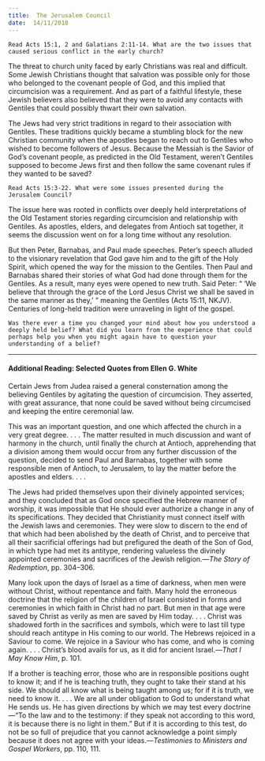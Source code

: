 ```yaml
---
title:  The Jerusalem Council
date:  14/11/2018
---
```


`Read Acts 15:1, 2 and Galatians 2:11-14. What are the two issues that caused serious conflict in the early church?`

The threat to church unity faced by early Christians was real and difficult. Some Jewish Christians thought that salvation was possible only for those who belonged to the covenant people of God, and this implied that circumcision was a requirement. And as part of a faithful lifestyle, these Jewish believers also believed that they were to avoid any contacts with Gentiles that could possibly thwart their own salvation.

The Jews had very strict traditions in regard to their association with Gentiles. These traditions quickly became a stumbling block for the new Christian community when the apostles began to reach out to Gentiles who wished to become followers of Jesus. Because the Messiah is the Savior of God’s covenant people, as predicted in the Old Testament, weren’t Gentiles supposed to become Jews first and then follow the same covenant rules if they wanted to be saved?

`Read Acts 15:3-22. What were some issues presented during the Jerusalem Council?`

The issue here was rooted in conflicts over deeply held interpretations of the Old Testament stories regarding circumcision and relationship with Gentiles. As apostles, elders, and delegates from Antioch sat together, it seems the discussion went on for a long time without any resolution.

But then Peter, Barnabas, and Paul made speeches. Peter’s speech alluded to the visionary revelation that God gave him and to the gift of the Holy Spirit, which opened the way for the mission to the Gentiles. Then Paul and Barnabas shared their stories of what God had done through them for the Gentiles. As a result, many eyes were opened to new truth. Said Peter: “ ‘We believe that through the grace of the Lord Jesus Christ we shall be saved in the same manner as they,’ ” meaning the Gentiles (Acts 15:11, NKJV). Centuries of long-held tradition were unraveling in light of the gospel.

`Was there ever a time you changed your mind about how you understood a deeply held belief? What did you learn from the experience that could perhaps help you when you might again have to question your understanding of a belief?`

---

#### Additional Reading: Selected Quotes from Ellen G. White

Certain Jews from Judea raised a general consternation among the believing Gentiles by agitating the question of circumcision. They asserted, with great assurance, that none could be saved without being circumcised and keeping the entire ceremonial law. 

This was an important question, and one which affected the church in a very great degree. . . . The matter resulted in much discussion and want of harmony in the church, until finally the church at Antioch, apprehending that a division among them would occur from any further discussion of the question, decided to send Paul and Barnabas, together with some responsible men of Antioch, to Jerusalem, to lay the matter before the apostles and elders. . . . 

The Jews had prided themselves upon their divinely appointed services; and they concluded that as God once specified the Hebrew manner of worship, it was impossible that He should ever authorize a change in any of its specifications. They decided that Christianity must connect itself with the Jewish laws and ceremonies. They were slow to discern to the end of that which had been abolished by the death of Christ, and to perceive that all their sacrificial offerings had but prefigured the death of the Son of God, in which type had met its antitype, rendering valueless the divinely appointed ceremonies and sacrifices of the Jewish religion.—_The Story of Redemption_, pp. 304–306. 

Many look upon the days of Israel as a time of darkness, when men were without Christ, without repentance and faith. Many hold the erroneous doctrine that the religion of the children of Israel consisted in forms and ceremonies in which faith in Christ had no part. But men in that age were saved by Christ as verily as men are saved by Him today. . . . Christ was shadowed forth in the sacrifices and symbols, which were to last till type should reach antitype in His coming to our world. The Hebrews rejoiced in a Saviour to come. We rejoice in a Saviour who has come, and who is coming again. . . . Christ’s blood avails for us, as it did for ancient Israel.—_That I May Know Him_, p. 101.

If a brother is teaching error, those who are in responsible positions ought to know it; and if he is teaching truth, they ought to take their stand at his side. We should all know what is being taught among us; for if it is truth, we need to know it. . . . We are all under obligation to God to understand what He sends us. He has given directions by which we may test every doctrine—“To the law and to the testimony: if they speak not according to this word, it is because there is no light in them.” But if it is according to this test, do not be so full of prejudice that you cannot acknowledge a point simply because it does not agree with your ideas.—_Testimonies to Ministers and Gospel Workers_, pp. 110, 111.